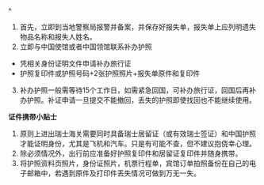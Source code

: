 ^
1.	首先，立即到当地警察局报警并备案，并保存好报失单，报失单上应列明遗失物品名称和报失人姓名。
2.	立即与中国使馆或者中国领馆联系补办护照
* 凭相关身份证明文件申请补办旅行证
* 护照复印件或护照号码+2张护照照片+报失单原件和复印件
3.	补办护照一般需等待15个工作日，如需紧急回国，可补办旅行证，回国后再补办护照。补证申请一旦提交不能撤回，丢失的护照即使找回也不能继续使用。

**证件携带小贴士**
1.	原则上进出瑞士海关需要同时具备瑞士居留证（或有效瑞士签证）和中国护照才能证明身份，尤其是飞机和汽车。只是有可能不查，但不建议抱侥幸心理。
2.	除必须情况外，出行前应准备好护照复印件和居留证复印件并随身携带。
3.	将护照资料页照片，身份证照片，机票行程单，宾馆订单拍照备份在自己的电子邮箱中，若遇到原件及打印件丢失情况可做到万无一失。

